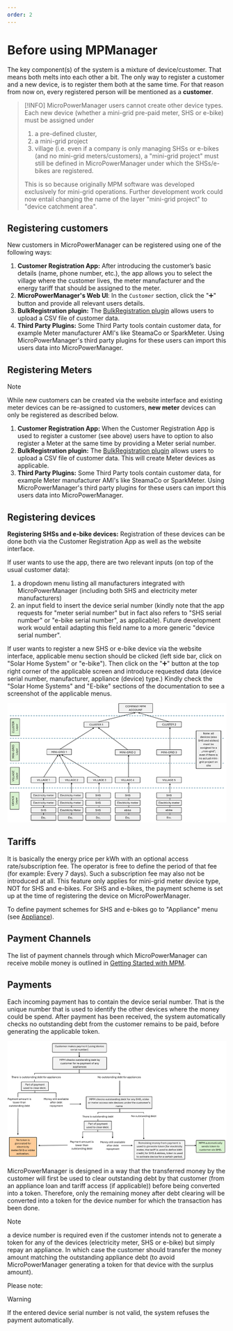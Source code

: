 ```yaml
---
order: 2
---
```


# Before using MPManager

The key component(s) of the system is a mixture of device/customer.
That means both melts into each other a bit.
The only way to register a customer and a new device, is to register them both at the same time.
For that reason from now on, every registered person will be mentioned as a **customer**.

> [!INFO]
> MicroPowerManager users cannot create other device types.
> Each new device (whether a mini-grid pre-paid meter, SHS or e-bike) must be assigned under
>
> 1. a pre-defined cluster,
> 2. a mini-grid project
> 3. village (i.e. even if a company is only managing SHSs or e-bikes (and no mini-grid meters/customers), a "mini-grid project" must still be defined in MicroPowerManager under which the SHSs/e-bikes are registered.
>
> This is so because originally MPM software was developed exclusively for mini-grid operations.
> Further development work could now entail changing the name of the layer "mini-grid project" to "device catchment area".

## Registering customers

New customers in MicroPowerManager can be registered using one of the following ways:

1. **Customer Registration App:** After introducing the customer’s basic details (name, phone number, etc.), the app allows you to select the village where the customer lives, the meter manufacturer and the energy tariff that should be assigned to the meter.
2. **MicroPowerManager's Web UI**: In the `Customer` section, click the ":heavy_plus_sign:" button and provide all relevant users details.
3. **BulkRegistration plugin:** The [BulkRegistration plugin](/usage-guide/plugin-overview.html) allows users to upload a CSV file of customer data.
4. **Third Party Plugins:** Some Third Party tools contain customer data, for example Meter manufacturer AMI's like SteamaCo or SparkMeter. Using MicroPowerManager's third party plugins for these users can import this users data into MicroPowerManager.

## Registering Meters

> [!NOTE]
> While new customers can be created via the website interface and existing meter devices can be re-assigned to customers, **new meter** devices can only be registered as described below.

1. **Customer Registration App:** When the Customer Registration App is used to register a customer (see above) users have to option to also register a Meter at the same time by providing a Meter serial number.
2. **BulkRegistration plugin:** The [BulkRegistration plugin](/usage-guide/plugin-overview.html) allows users to upload a CSV file of customer data. This will create Meter devices as applicable.
3. **Third Party Plugins:** Some Third Party tools contain customer data, for example Meter manufacturer AMI's like SteamaCo or SparkMeter. Using MicroPowerManager's third party plugins for these users can import this users data into MicroPowerManager.

## Registering devices

**Registering SHSs and e-bike devices:** Registration of these devices can be done both via the Customer Registration App as well as the website interface.

If user wants to use the app, there are two relevant inputs (on top of the usual customer data):

1. a dropdown menu listing all manufacturers integrated with MicroPowerManager (including both SHS and electricity meter manufacturers)
2. an input field to insert the device serial number (kindly note that the app requests for "meter serial number" but in fact also refers to "SHS serial number" or "e-bike serial number", as applicable).
   Future development work would entail adapting this field name to a more generic "device serial number".

If user wants to register a new SHS or e-bike device via the website interface, applicable menu section should be clicked (left side bar, click on "Solar Home System" or "e-bike").
Then click on the ":heavy_plus_sign:" button at the top right corner of the applicable screen and introduce requested data (device serial number, manufacturer, appliance (device) type.) Kindly check the "Solar Home Systems" and "E-bike" sections of the documentation to see a screenshot of the applicable menus.

![MPM Architecture](images/mpm-architecture.png)

## Tariffs

It is basically the energy price per kWh with an optional access rate/subscription fee.
The operator is free to define the period of that fee (for example: Every 7 days).
Such a subscription fee may also not be introduced at all.
This feature only applies for mini-grid meter device type, NOT for SHS and e-bikes.
For SHS and e-bikes, the payment scheme is set up at the time of registering the device on MicroPowerManager.

To define payment schemes for SHS and e-bikes go to "Appliance" menu (see [Appliance](appliances)).

## Payment Channels

The list of payment channels through which MicroPowerManager can receive mobile money is outlined in [Getting Started with MPM](../get-started).

## Payments

Each incoming payment has to contain the device serial number.
That is the unique number that is used to identify the other devices where the money could be spend.
After payment has been received, the system automatically checks no outstanding debt from the customer remains to be paid, before generating the applicable token.

![Payment Flow Detailed](images/payment-flow-detailed.png)

MicroPowerManager is designed in a way that the transferred money by the customer will first be used to clear outstanding debt by that customer (from an appliance loan and tariff access (if applicable)) before being converted into a token.
Therefore, only the remaining money after debt clearing will be converted into a token for the device number for which the transaction has been done.

> [!NOTE]
> a device number is required even if the customer intends not to generate a token for any of the devices (electricity meter, SHS or e-bike) but simply repay an appliance.
> In which case the customer should transfer the money amount matching the outstanding appliance debt (to avoid MicroPowerManager generating a token for that device with the surplus amount).

Please note:

> [!WARNING]
> If the entered device serial number is not valid, the system refuses the payment automatically.
